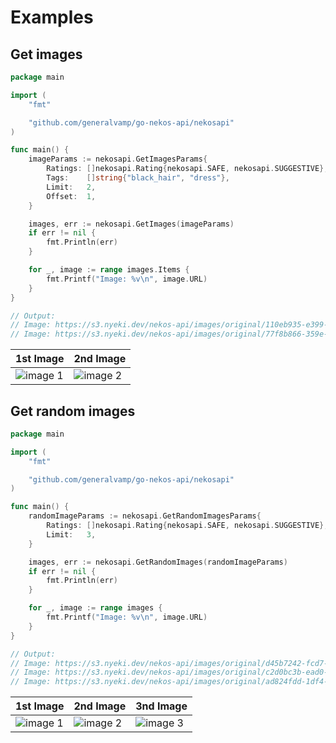 # Examples

## Get images

```go
package main

import (
	"fmt"

	"github.com/generalvamp/go-nekos-api/nekosapi"
)

func main() {
	imageParams := nekosapi.GetImagesParams{
		Ratings: []nekosapi.Rating{nekosapi.SAFE, nekosapi.SUGGESTIVE},
		Tags:    []string{"black_hair", "dress"},
		Limit:   2,
		Offset:  1,
	}

	images, err := nekosapi.GetImages(imageParams)
	if err != nil {
		fmt.Println(err)
	}

	for _, image := range images.Items {
		fmt.Printf("Image: %v\n", image.URL)
	}
}

// Output:
// Image: https://s3.nyeki.dev/nekos-api/images/original/110eb935-e399-4872-bcc1-a3db4fcbd651.webp
// Image: https://s3.nyeki.dev/nekos-api/images/original/77f8b866-359e-46ed-80fc-59ce54787d36.webp
```

| 1st Image   | 2nd Image |
| ---------   | ----------|
| ![image 1](https://s3.nyeki.dev/nekos-api/images/original/110eb935-e399-4872-bcc1-a3db4fcbd651.webp)| ![image 2](https://s3.nyeki.dev/nekos-api/images/original/77f8b866-359e-46ed-80fc-59ce54787d36.webp)  |

## Get random images

```go
package main

import (
	"fmt"

	"github.com/generalvamp/go-nekos-api/nekosapi"
)

func main() {
	randomImageParams := nekosapi.GetRandomImagesParams{
		Ratings: []nekosapi.Rating{nekosapi.SAFE, nekosapi.SUGGESTIVE},
		Limit:   3,
	}

	images, err := nekosapi.GetRandomImages(randomImageParams)
	if err != nil {
		fmt.Println(err)
	}

	for _, image := range images {
		fmt.Printf("Image: %v\n", image.URL)
	}
}

// Output:
// Image: https://s3.nyeki.dev/nekos-api/images/original/d45b7242-fcd7-444b-9e18-86767de05463.webp
// Image: https://s3.nyeki.dev/nekos-api/images/original/c2d0bc3b-ead0-4ebb-9c78-c9c05b975bb0.webp
// Image: https://s3.nyeki.dev/nekos-api/images/original/ad824fdd-1df4-473b-be1b-49d7ffb9b3a3.webp
```

| 1st Image   | 2nd Image   | 3nd Image |
| ---------   | ---------   | --------- |
| ![image 1](https://s3.nyeki.dev/nekos-api/images/original/d45b7242-fcd7-444b-9e18-86767de05463.webp)    | ![image 2](https://s3.nyeki.dev/nekos-api/images/original/c2d0bc3b-ead0-4ebb-9c78-c9c05b975bb0.webp)| ![image 3](https://s3.nyeki.dev/nekos-api/images/original/ad824fdd-1df4-473b-be1b-49d7ffb9b3a3.webp) |

